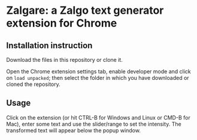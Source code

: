 # Zalgare: a Zalgo text generator extension for Chrome

## Installation instruction

Download the files in this repository or clone it.

Open the Chrome extension settings tab, enable developer mode and click on `load unpacked`; then select the folder in which you have downloaded or cloned the repository.

## Usage

Click on the extension (or hit CTRL-B for Windows and Linux or CMD-B for Mac), enter some text and use the slider/range to set the intensity. The transformed text will appear below the popup window.
